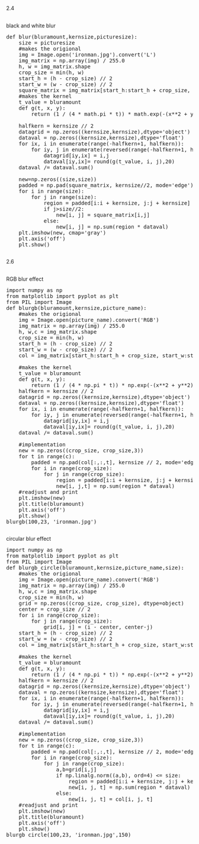 ##
2.4
##
black and white blur

<pre>def blur(bluramount,kernsize,picturesize):
    size = picturesize
    #makes the origional
    img = Image.open('ironman.jpg').convert('L')
    img_matrix = np.array(img) / 255.0
    h, w = img_matrix.shape
    crop_size = min(h, w)
    start_h = (h - crop_size) // 2
    start_w = (w - crop_size) // 2
    square_matrix = img_matrix[start_h:start_h + crop_size, start_w:start_w + crop_size]
    #makes the kernel
    t_value = bluramount
    def g(t, x, y):
        return (1 / (4 * math.pi * t)) * math.exp(-(x**2 + y**2) / (4 * t))

    halfkern = kernsize // 2
    datagrid = np.zeros((kernsize,kernsize),dtype='object')
    dataval = np.zeros((kernsize,kernsize),dtype='float')
    for ix, i in enumerate(range(-halfkern+1, halfkern)):
        for iy, j in enumerate(reversed(range(-halfkern+1, halfkern))):
            datagrid[iy,ix] = i,j
            dataval[iy,ix]= round(g(t_value, i, j),20)
    dataval /= dataval.sum()

    new=np.zeros((size,size))
    padded = np.pad(square_matrix, kernsize//2, mode='edge')
    for i in range(size):
        for j in range(size):
            region = padded[i:i + kernsize, j:j + kernsize]
            if j>size//2:
                new[i, j] = square_matrix[i,j]
            else:
                new[i, j] = np.sum(region * dataval)
    plt.imshow(new, cmap='gray')
    plt.axis('off')
    plt.show()</pre>

##
2.6
##
RGB blur effect
<pre>import numpy as np
from matplotlib import pyplot as plt
from PIL import Image
def blurgb(bluramount,kernsize,picture_name):
    #makes the origional
    img = Image.open(picture_name).convert('RGB')
    img_matrix = np.array(img) / 255.0
    h, w,c = img_matrix.shape
    crop_size = min(h, w)
    start_h = (h - crop_size) // 2
    start_w = (w - crop_size) // 2
    col = img_matrix[start_h:start_h + crop_size, start_w:start_w + crop_size, :]

    #makes the kernel
    t_value = bluramount
    def g(t, x, y):
        return (1 / (4 * np.pi * t)) * np.exp(-(x**2 + y**2) / (4 * t))
    halfkern = kernsize // 2
    datagrid = np.zeros((kernsize,kernsize),dtype='object')
    dataval = np.zeros((kernsize,kernsize),dtype='float')
    for ix, i in enumerate(range(-halfkern+1, halfkern)):
        for iy, j in enumerate(reversed(range(-halfkern+1, halfkern))):
            datagrid[iy,ix] = i,j
            dataval[iy,ix]= round(g(t_value, i, j),20)
    dataval /= dataval.sum()

    #implementation
    new = np.zeros((crop_size, crop_size,3))
    for t in range(c):
        padded = np.pad(col[:,:,t], kernsize // 2, mode='edge')
        for i in range(crop_size):
            for j in range(crop_size):
                region = padded[i:i + kernsize, j:j + kernsize]
                new[i, j,t] = np.sum(region * dataval)
    #readjust and print
    plt.imshow(new)
    plt.title(bluramount)
    plt.axis('off')
    plt.show()
blurgb(100,23, 'ironman.jpg')</pre>
##
circular blur effect
<pre>import numpy as np
from matplotlib import pyplot as plt
from PIL import Image
def blurgb_circle(bluramount,kernsize,picture_name,size):
    #makes the origional
    img = Image.open(picture_name).convert('RGB')
    img_matrix = np.array(img) / 255.0
    h, w,c = img_matrix.shape
    crop_size = min(h, w)
    grid = np.zeros((crop_size, crop_size), dtype=object)
    center = crop_size // 2
    for i in range(crop_size):
        for j in range(crop_size):
            grid[i, j] = (i - center, center-j)
    start_h = (h - crop_size) // 2
    start_w = (w - crop_size) // 2
    col = img_matrix[start_h:start_h + crop_size, start_w:start_w + crop_size, :]

    #makes the kernel
    t_value = bluramount
    def g(t, x, y):
        return (1 / (4 * np.pi * t)) * np.exp(-(x**2 + y**2) / (4 * t))
    halfkern = kernsize // 2
    datagrid = np.zeros((kernsize,kernsize),dtype='object')
    dataval = np.zeros((kernsize,kernsize),dtype='float')
    for ix, i in enumerate(range(-halfkern+1, halfkern)):
        for iy, j in enumerate(reversed(range(-halfkern+1, halfkern))):
            datagrid[iy,ix] = i,j
            dataval[iy,ix]= round(g(t_value, i, j),20)
    dataval /= dataval.sum()

    #implementation
    new = np.zeros((crop_size, crop_size,3))
    for t in range(c):
        padded = np.pad(col[:,:,t], kernsize // 2, mode='edge')
        for i in range(crop_size):
            for j in range(crop_size):
                a,b=grid[i,j]
                if np.linalg.norm((a,b), ord=4) <= size:
                    region = padded[i:i + kernsize, j:j + kernsize]
                    new[i, j, t] = np.sum(region * dataval)
                else:
                    new[i, j, t] = col[i, j, t]
    #readjust and print
    plt.imshow(new)
    plt.title(bluramount)
    plt.axis('off')
    plt.show()
blurgb_circle(100,23, 'ironman.jpg',150)</pre>
